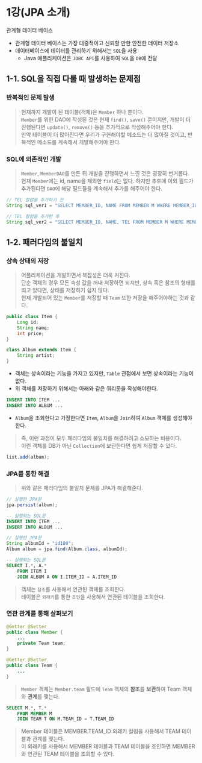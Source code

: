 # 1강(JPA 소개)
관계형 데이터 베이스
- 관계형 데이터 베이스는 가장 대중적이고 신뢰할 만한 안전한 데이터 저장소
- 데이터베이스에 데이터를 관리하기 위해서는 `SQL`을 사용
    - Java 애플리케이션은 `JDBC API`를 사용하여 `SQL`을 `DB`에 전달

## 1-1. SQL을 직접 다룰 때 발생하는 문제점
### 반복적인 문제 발생
> 현재까지 개발이 된 테이블(객체)은 `Member` 하나 뿐이다.<br>
> `Member`를 위한 DAO에 작성된 것은 현재 `find()`, `save()` 뿐이지만, 개발이 더 진행된다면 `update()`, `remove()` 등을 추가적으로 작성해주어야 한다.<br>
> 만약 테이블이 더 많아진다면 우리가 구현해야할 메소드는 더 많아질 것이고, 반복적인 메소드를 계속해서 개발해주어야 한다.

### SQL에 의존적인 개발
> `Member`, `MemberDAO`를 만든 뒤 개발을 진행하면서 느낀 것은 굉장히 번거롭다.<br>
> 현재 `Member`에는 id, name을 제외한 `field`는 없다. 하지만 추후에 이외 필드가 추가된다면 `DAO`에 해당 필드들을 계속해서 추가를 해주어야 한다.
```java
// TEL 컬럼을 추가하기 전
String sql_ver1 = "SELECT MEMBER_ID, NAME FROM MEMBER M WHERE MEMBER_ID = ?";

// TEL 컬럼을 추가한 후
String sql_ver2 = "SELECT MEMBER_ID, NAME, TEL FROM MEMBER M WHERE MEMBER_ID = ?";
```

## 1-2. 패러다임의 불일치
### 상속 상태의 저장
> 어플리케이션을 개발하면서 복잡성은 더욱 커진다.<br>
> 단순 객체의 경우 모든 속성 값을 꺼내 저장하면 되지만, 상속 혹은 참조의 형태를 띄고 있다면, 상태를 저장하기 쉽지 않다.<br>
> 현재 개발되어 있는 `Member`를 저장할 때 `Team` 또한 저장을 해주어야하는 것과 같다.<br>

```java
public class Item {
    Long id;
    String name;
    int price;
}

class Album extends Item {
    String artist;
}
```
- 객체는 상속이라는 기능을 가지고 있지만, `Table` 관점에서 보면 상속이라는 기능이 없다.
- 위 객체를 저장하기 위해서는 아래와 같은 쿼리문을 작성해야한다.
```sql
INSERT INTO ITEM ...
INSERT INTO ALBUM ...
```
- `Album`을 조회한다고 가정한다면 `Item`, `Album`을 `Join`하여 `Album` 객체를 생성해야한다.
> 즉, 이런 과정이 모두 패러다임의 불일치를 해결하려고 소모하는 비용이다.<br>
> 이런 객체를 DB가 아닌 `Collection`에 보관한다면 쉽게 저장할 수 있다.
```java
list.add(album);
```

### JPA를 통한 해결
> 위와 같은 패러다임의 불일치 문제를 JPA가 해결해준다.
```java
// 실행한 JPA문
jpa.persist(album);
```
```sql
-- 실행되는 SQL문
INSERT INTO ITEM ...
INSERT INTO ALBUM ...
```
```java
// 실행한 JPA문
String albumId = "id100";
Album album = jpa.find(Album.class, albumId);
```
```sql
-- 실행되는 SQL문
SELECT I.*, A.*
    FROM ITEM I
    JOIN ALBUM A ON I.ITEM_ID = A.ITEM_ID
```
> 객체는 `참조`를 사용해서 연관된 객체를 조회한다.<br>
> 테이블은 `외래키`를 통한 `조인`을 사용해서 연관된 테이블을 조회한다.

### 연관 관계를 통해 살펴보기
```java
@Getter @Setter
public class Member {
    ...
    private Team team;
}

@Getter @Setter
public class Team {
    ...
}
```
> `Member` 객체는 `Member.team` 필드에 `Team` 객체의 **참조**를 **보관**하여 Team 객체와 **관계**를 맺는다.

```sql
SELECT M.*, T.*
    FROM MEMBER M
    JOIN TEAM T ON M.TEAM_ID = T.TEAM_ID
```
> Member 테이블은 MEMBER.TEAM_ID 외래키 컬럼을 사용해서 TEAM 테이블과 관계를 맺는다.<br>
> 이 외래키를 사용해서 MEMBER 테이블과 TEAM 테이블을 조인하면 MEMBER와 연관된 TEAM 테이블을 조회할 수 있다.